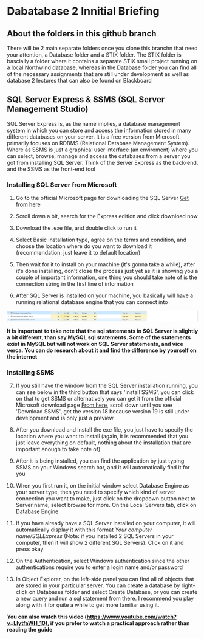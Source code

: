 # Dabatabase 2 Innitial Briefing

## About the folders in this github branch

There will be 2 main separate folders once you clone this branchn that need your attention, a Database folder and a STIX folder. The STIX folder is bascially a folder where it contains a separate STIX small project running on a local Northwind database, whereas in the Database folder you can find all of the necessary assignments that are still under development as well as database 2 lectures that can also be found on Blackboard     

## SQL Server Express & SSMS (SQL Server Management Studio)
SQL Server Express is, as the name implies, a database management system in which you can store and access the information stored in many different databases on your server. It is a free version from Microsoft primarily focuses on RDBMS (Relational Database Management System). Where as SSMS is just a graphical user interface (an enviroment) where you can select, browse, manage and access the databases from a server you got from installing SQL Server. Think of the Server Express as the back-end, and the SSMS as the front-end tool

### Installing SQL Server from Microsoft
1. Go to the official Microsoft page for downloading the SQL Server  [Get from here](https://www.microsoft.com/en-us/sql-server/sql-server-downloads?rtc=1)

2. Scroll down a bit, search for the Express edition and click download now

3. Download the .exe file, and double click to run it 

4. Select Basic installation type, agree on the terms and condition, and choose the location where do you want to download it (recommendation: just leave it to default location) 

5. Then wait for it to install on your machine (it's gonna take a while), after it's done installing, don't close the process just yet as it is showing you a couple of important information, one thing you should take note of is the connection string in the first line of information

6. After SQL Server is installed on your machine, you basically will have a running relational database engine that you can connect into

![Background application](ss.png)

**It is important to take note that the sql statements in SQL Server is slightly a bit different, than say MySQL sql statements. Some of the statements exist in MySQL but will not work on SQL Server statements, and vice verca. You can do research about it and find the difference by yourself on the internet**

### Installing SSMS

7. If you still have the window from the SQL Server installation running, you can see below in the third button that says 'Install SSMS', you can click on that to get SSMS or alternatively you can get it from the official Microsoft download page [From here](https://docs.microsoft.com/en-us/sql/ssms/download-sql-server-management-studio-ssms?view=sql-server-ver16), scroll down until you see 'Download SSMS', get the version 18 because version 19 is still under development and is only just a preview

6. After you download and install the exe file, you just have to specify the location where you want to install (again, it is recommended that you just leave everything on default, nothing about the installation that are important enough to take note of)

7. After it is being installed, you can find the application by just typing SSMS on your Windows search bar, and it will automatically find it for you

8. When you first run it, on the initial window select Database Engine as your server type, then you need to specify which kind of server connection you want to make, just click on the dropdown button next to Server name, select browse for more. On the Local Servers tab, click on Database Engine

9. If you have already have a SQL Server installed on your computer, it will automatically display it with this format *Your computer name/SQLExpress* (Note: if you installed 2 SQL Servers in your computer, then it will show 2 different SQL Servers). Click on it and press okay

10. On the Authentication, select Windows authentication since the other authentications require you to enter a login name and/or password

11. In Object Explorer, on the left-side panel you can find all of objects that are stored in your particular server. You can create a database by right-click on Databases folder and select Create Database, or you can create a new query and run a sql statement from there. I recommend you play along with it for quite a while to get more familiar using it.

**You can also watch this video (https://www.youtube.com/watch?v=LIytfaWH_10), if you prefer to watch a practical approach rather than reading the guide** 



     

     
